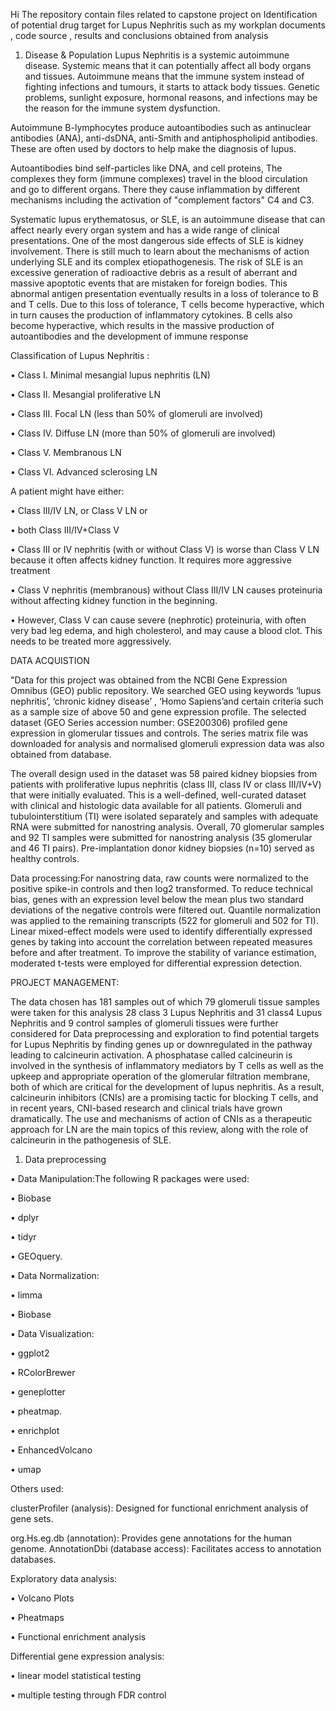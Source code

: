 Hi 
The repository contain files related to capstone project on Identification of potential drug target for Lupus Nephritis such as my workplan documents , code source , results and conclusions obtained from analysis


1. Disease & Population
Lupus Nephritis is a systemic autoimmune disease. Systemic means that it can potentially affect 
all body organs and tissues. Autoimmune means that the immune system instead of fighting 
infections and tumours, it starts to attack body tissues. Genetic problems, sunlight exposure, 
hormonal reasons, and infections may be the reason for the immune system dysfunction.

Autoimmune B-lymphocytes produce autoantibodies such as antinuclear antibodies (ANA), 
anti-dsDNA, anti-Smith and antiphospholipid antibodies. These are often used by doctors to 
help make the diagnosis of lupus. 

Autoantibodies bind self-particles like DNA, and cell proteins, The complexes they form 
(immune complexes) travel in the blood circulation and go to different organs. There they cause 
inflammation by different mechanisms including the activation of "complement factors" C4 
and C3. 

Systematic lupus erythematosus, or SLE, is an autoimmune disease that can affect nearly every 
organ system and has a wide range of clinical presentations. One of the most dangerous side 
effects of SLE is kidney involvement. There is still much to learn about the mechanisms of 
action underlying SLE and its complex etiopathogenesis. The risk of SLE is an excessive 
generation of radioactive debris as a result of aberrant and massive apoptotic events that are 
mistaken for foreign bodies. This abnormal antigen presentation eventually results in a loss of 
tolerance to B and T cells. Due to this loss of tolerance, T cells become hyperactive, which in 
turn causes the production of inflammatory cytokines. B cells also become hyperactive, which 
results in the massive production of autoantibodies and the development of immune response


Classification of Lupus Nephritis :

• Class I. Minimal mesangial lupus nephritis (LN) 

• Class II. Mesangial proliferative LN 

• Class III. Focal LN (less than 50% of glomeruli are involved) 

• Class IV. Diffuse LN (more than 50% of glomeruli are involved)

• Class V. Membranous LN 

• Class VI. Advanced sclerosing LN

A patient might have either: 

• Class III/IV LN, or Class V LN or 

• both Class III/IV+Class V 

• Class III or IV nephritis (with or without Class V) is worse than Class V LN because 
it often affects kidney function. It requires more aggressive treatment 

• Class V nephritis (membranous) without Class III/IV LN causes proteinuria without 
affecting kidney function in the beginning. 

• However, Class V can cause severe (nephrotic) proteinuria, with often very bad leg 
edema, and high cholesterol, and may cause a blood clot. This needs to be treated 
more aggressively. 


DATA ACQUISTION

"Data for this project was obtained from the NCBI Gene Expression Omnibus (GEO) public 
repository. We searched GEO using keywords ‘lupus nephritis’, ‘chronic kidney disease’ , 
‘Homo Sapiens’and certain criteria such as a sample size of above 50 and gene expression 
profile. The selected dataset (GEO Series accession number: GSE200306) profiled gene 
expression in glomerular tissues and controls. The series matrix file was downloaded for 
analysis and normalised glomeruli expression data was also obtained from database.

The overall design used in the dataset was 58 paired kidney biopsies from patients with 
proliferative lupus nephritis (class III, class IV or class III/IV+V) that were initially 
evaluated. This is a well-defined, well-curated dataset with clinical and histologic data 
available for all patients. Glomeruli and tubulointerstitium (TI) were isolated separately and 
samples with adequate RNA were submitted for nanostring analysis. Overall, 70 glomerular 
samples and 92 TI samples were submitted for nanostring analysis (35 glomerular and 46 TI 
pairs). Pre-implantation donor kidney biopsies (n=10) served as healthy controls.

Data processing:For nanostring data, raw counts were normalized to the positive spike-in 
controls and then log2 transformed. To reduce technical bias, genes with an expression level 
below the mean plus two standard deviations of the negative controls were filtered out. Quantile 
normalization was applied to the remaining transcripts (522 for glomeruli and 502 for TI). 
Linear mixed-effect models were used to identify differentially expressed genes by taking into 
account the correlation between repeated measures before and after treatment. To improve the 
stability of variance estimation, moderated t-tests were employed for differential expression 
detection.

PROJECT MANAGEMENT:

The data chosen has 181 samples out of which 79 glomeruli tissue samples were taken for this 
analysis 28 class 3 Lupus Nephritis and 31 class4 Lupus Nephritis and 9 control samples of 
glomeruli tissues were further considered for Data preprocessing and exploration to find 
potential targets for Lupus Nephritis by finding genes up or downregulated in the pathway 
leading to calcineurin activation. A phosphatase called calcineurin is involved in the synthesis 
of inflammatory mediators by T cells as well as the upkeep and appropriate operation of the 
glomerular filtration membrane, both of which are critical for the development of lupus 
nephritis. As a result, calcineurin inhibitors (CNIs) are a promising tactic for blocking T cells, 
and in recent years, CNI-based research and clinical trials have grown dramatically. The use 
and mechanisms of action of CNIs as a therapeutic approach for LN are the main topics of this 
review, along with the role of calcineurin in the pathogenesis of SLE. 

1. Data preprocessing
   
▪ Data Manipulation:The following R packages were used:

• Biobase 

• dplyr 

• tidyr 

• GEOquery.

▪ Data Normalization:

• limma 

• Biobase 

▪ Data Visualization:

• ggplot2 

• RColorBrewer 

• geneplotter 

• pheatmap.

• enrichplot 

• EnhancedVolcano 

• umap 

Others used:

clusterProfiler (analysis): Designed for functional enrichment analysis of gene 
sets.

org.Hs.eg.db (annotation): Provides gene annotations for the human genome.
AnnotationDbi (database access): Facilitates access to annotation databases.

 Exploratory data analysis:
   
• Volcano Plots

• Pheatmaps

• Functional enrichment analysis

Differential gene expression analysis:
   
• linear model statistical testing

• multiple testing through FDR control
